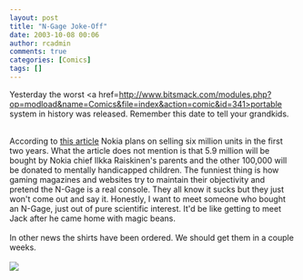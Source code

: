 ```yaml
---
layout: post
title: "N-Gage Joke-Off"
date: 2003-10-08 00:06
author: rcadmin
comments: true
categories: [Comics]
tags: []
---
```

Yesterday the worst <a href=http://www.bitsmack.com/modules.php?op=modload&name=Comics&file=index&action=comic&id=341>portable system</a> in history was released. Remember this date to tell your grandkids.
<br />

<br />
According to <a href=http://spong.com/index.asp?art=5632>this article</a> Nokia plans on selling six million units in the first two years. What the article does not mention is that 5.9 million will be bought by Nokia chief Ilkka Raiskinen's parents and the other 100,000 will be donated to mentally handicapped children. The funniest thing is how gaming magazines and websites try to maintain their objectivity and pretend the N-Gage is a real console. They all know it sucks but they just won't come out and say it. Honestly, I want to meet someone who bought an N-Gage, just out of pure scientific interest. It'd be like getting to meet Jack after he came home with magic beans.
<br />

<br />
In other news the shirts have been ordered. We should get them in a couple weeks.<Br><br><!--more--><img src='http://dl.bitsmack.com/comics/20031008.gif'   />
